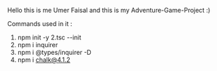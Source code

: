 Hello this is me Umer Faisal and this is my Adventure-Game-Project :)

Commands used in it :

1. npm init -y
2.tsc --init
3. npm i inquirer
4. npm i @types/inquirer -D
5. npm i chalk@4.1.2
